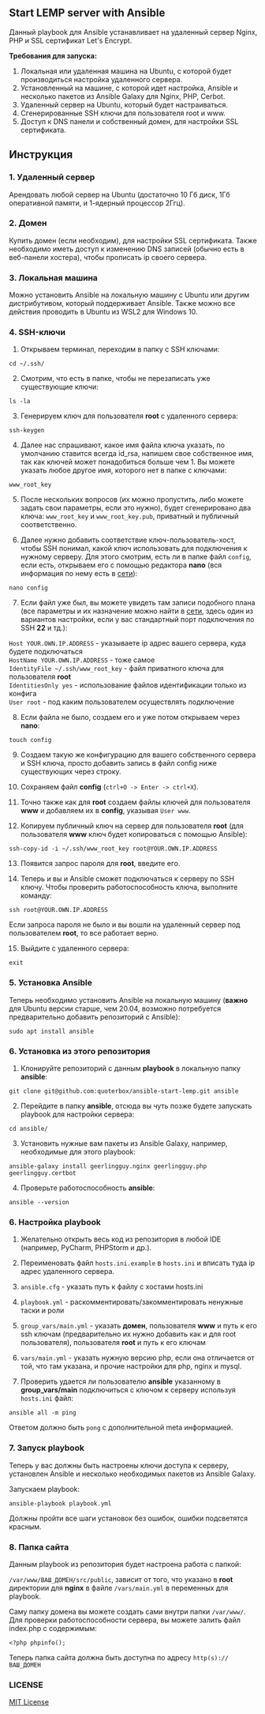 ## Start LEMP server with Ansible

Данный playbook для Ansible устанавливает на удаленный сервер Nginx, PHP и SSL сертификат Let's Encrypt.

**Требования для запуска:**
1. Локальная или удаленная машина на Ubuntu, с которой будет производиться настройка удаленного сервера.
2. Установленный на машине, с которой идет настройка, Ansible и несколько пакетов из Ansible Galaxy для Nginx, PHP, Cerbot.
3. Удаленный сервер на Ubuntu, который будет настраиваться.
4. Сгенерированные SSH ключи для пользователя root и www.
5. Доступ к DNS панели и собственный домен, для настройки SSL сертификата.

## Инструкция

### 1. Удаленный сервер
Арендовать любой сервер на Ubuntu (достаточно 10 Гб диск, 1Гб оперативной памяти, и 1-ядерный процессор 2Ггц).

### 2. Домен
Купить домен (если необходим), для настройки SSL сертификата. Также необходимо иметь доступ к изменению DNS записей 
(обычно есть в веб-панели хостера), чтобы прописать ip своего сервера.

### 3. Локальная машина
Можно установить Ansible на локальную машину с Ubuntu или другим дистрибутивом, который поддерживает Ansible. 
Также можно все действия проводить в Ubuntu из WSL2 для Windows 10.

### 4. SSH-ключи

1. Открываем терминал, переходим в папку с SSH ключами:

`cd ~/.ssh/`

2. Смотрим, что есть в папке, чтобы не перезаписать уже существующие ключи:

`ls -la`

3. Генерируем ключ для пользователя **root** с удаленного сервера:

`ssh-keygen`

4. Далее нас спрашивают, какое имя файла ключа указать, по умолчанию ставится всегда id_rsa, 
напишем свое собственное имя, так как ключей может понадобиться больше чем 1. Вы можете указать любое другое имя, 
которого нет в папке с ключами:

`www_root_key`

5. После нескольких вопросов (их можно пропустить, либо можете задать свои параметры, если это нужно), будет сгенерировано два ключа:
   `www_root_key` и `www_root_key.pub`, приватный и публичный соответственно.

   
6. Далее нужно добавить соответствие ключ-пользователь-хост, чтобы SSH понимал, какой ключ использовать для подключения к нужному серверу. 
Для этого смотрим, есть ли в папке файл `config`, если есть, открываем его с помощью редактора **nano** (вся информация по нему есть в [сети](https://www.nano-editor.org/dist/latest/nano.html)):

`nano config`

7. Если файл уже был, вы можете увидеть там записи подобного плана 
(все параметры и их назначение можно найти в [сети](https://www.opennet.ru/man.shtml?topic=ssh_config&category=5), здесь один из вариантов настройки, если у вас стандартный порт подключения по SSH **22** и тд.):

`Host YOUR.OWN.IP.ADDRESS` - указываете ip адрес вашего сервера, куда будете подключаться<br>
`HostName YOUR.OWN.IP.ADDRESS` - тоже самое<br>
`IdentityFile ~/.ssh/www_root_key` - файл приватного ключа для пользователя **root**<br>
`IdentitiesOnly yes` - использование файлов идентификации только из конфига<br>
`User root` - под каким пользователем осуществлять подключение<br>

8. Если файла не было, создаем его и уже потом открываем через **nano**:

`touch config`

9. Создаем такую же конфигурацию для вашего собственного сервера и SSH ключа, просто добавить запись в файл config ниже существующих через строку.


10. Сохраняем файл **config** (`ctrl+O -> Enter -> ctrl+X`).


11. Точно также как для **root** создаем файлы ключей для пользователя **www** и добавляем их в **config**, указывая `User www`.


12. Копируем публичный ключ на сервер для пользователя **root** (для пользователя **www** ключ будет копироваться с помощью Ansible):

`ssh-copy-id -i ~/.ssh/www_root_key root@YOUR.OWN.IP.ADDRESS`

13. Появится запрос пароля для **root**, введите его.

14. Теперь и вы и Ansible сможет подключаться к серверу по SSH ключу. Чтобы проверить работоспособность ключа, выполните команду:

`ssh root@YOUR.OWN.IP.ADDRESS`

Если запроса пароля не было и вы вошли на удаленный сервер под пользователем **root**, то все работает верно.

15. Выйдите с удаленного сервера:

`exit`

### 5. Установка Ansible

Теперь необходимо установить Ansible на локальную машину 
(**важно** для Ubuntu версии старше, чем 20.04, возможно потребуется предварительно добавить репозиторий с Ansible):

`sudo apt install ansible`


### 6. Установка из этого репозитория

1. Клонируйте репозиторий с данным **playbook** в локальную папку **ansible**:

`git clone git@github.com:quoterbox/ansible-start-lemp.git ansible`

2. Перейдите в папку **ansible**, отсюда вы чуть позже будете запускать playbook для настройки сервера:

`cd ansible/`

3. Установить нужные вам пакеты из Ansible Galaxy, например, необходимые для этого playbook:

`ansible-galaxy install geerlingguy.nginx geerlingguy.php geerlingguy.certbot`

4. Проверьте работоспособность **ansible**:

`ansible --version`

### 6. Настройка playbook

1. Желательно открыть весь код из репозитория в любой IDE (например, PyCharm, PHPStorm и др.).

2. Переименовать файл `hosts.ini.example` в `hosts.ini` и вписать туда ip адрес удаленного сервера.

3. `ansible.cfg` - указать путь к файлу с хостами hosts.ini

4. `playbook.yml` - раскомментировать/закомментировать ненужные таски и роли

5. `group_vars/main.yml` - указать **домен**, пользователя **www** и путь к его ssh ключам (предварительно их нужно добавить как и для root пользователя), пользователя **root** и путь к его ключам

6. `vars/main.yml` - указать нужную версию php, если она отличается от той, что там указана, и прочие настройки для php, nginx и mysql.

7. Проверить удается ли пользователю **ansible** указанному в **group_vars/main** подключиться с ключом к серверу используя `hosts.ini` файл:

`ansible all -m ping`

Ответом должно быть `pong` с дополнительной meta информацией.


### 7. Запуск playbook

Теперь у вас должны быть настроены ключи доступа к серверу, установлен Ansible и несколько необходимых пакетов из Ansible Galaxy.

Запускаем playbook:

`ansible-playbook playbook.yml`

Должны пройти все шаги установок без ошибок, ошибки подсветятся красным.

### 8. Папка сайта

Данным playbook из репозитория будет настроена работа с папкой:

`/var/www/ВАШ_ДОМЕН/src/public`, зависит от того, что указано в **root** директории для **nginx** в файле `/vars/main.yml` в переменных для playbook.

Саму папку домена вы можете создать сами внутри папки `/var/www/`. Для проверки работоспособности сервера, вы можете залить файл index.php с содержимым:

`<?php phpinfo();`

Теперь папка сайта должна быть доступна по адресу `http(s)://ВАШ_ДОМЕН`

### LICENSE
[MIT License](./LICENSE.md)
